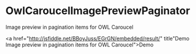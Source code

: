 OwlCaroucelImagePreviewPaginator
================================

Image preview in pagination items for OWL Caroucel

<a href="http://jsfiddle.net/BBoyJuss/EGrGN/embedded/result/" title"Demo Image preview in pagination items for OWL Caroucel">Demo</a>

